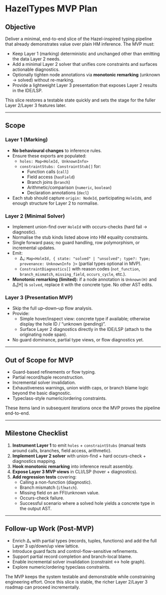 # HazelTypes MVP Plan

## Objective
Deliver a minimal, end-to-end slice of the Hazel-inspired typing pipeline that already demonstrates value over plain HM inference. The MVP must:

- Keep Layer 1 (marking) deterministic and unchanged other than emitting the data Layer 2 needs.
- Add a minimal Layer 2 solver that unifies core constraints and surfaces actionable diagnostics.
- Optionally tighten node annotations via **monotonic remarking** (unknown → solved) without re-marking.
- Provide a lightweight Layer 3 presentation that exposes Layer 2 results in the IDE/LSP.

This slice restores a testable state quickly and sets the stage for the fuller Layer 2/Layer 3 features later.

---

## Scope

### Layer 1 (Marking)
- **No behavioural changes** to inference rules.
- Ensure these exports are populated:
  - `holes: Map<HoleId, UnknownInfo>`
  - `constraintStubs: ConstraintStub[]` for:
    - Function calls (`call`)
    - Field access (`hasField`)
    - Branch joins (`branch`)
    - Arithmetic/comparison (`numeric`, `boolean`)
    - Declaration annotations (`decl`)
- Each stub should capture `origin: NodeId`, participating `HoleId`s, and enough structure for Layer 2 to normalise.

### Layer 2 (Minimal Solver)
- Implement union-find over `HoleId` with occurs-checks (hard fail → diagnostic).
- Normalise the stub kinds listed above into HM equality constraints.
- Single forward pass; no guard handling, row polymorphism, or incremental updates.
- Emit:
  - Δ₁: `Map<HoleId, { state: "solved" | "unsolved"; type?: Type; provenance: UnknownInfo }>` (partial types optional in MVP).
  - `ConstraintDiagnostics[]` with reason codes (`not_function`, `branch_mismatch`, `missing_field`, `occurs_cycle`, etc.).
- **Monotonic remarking (limited):** if a node annotation is `Unknown(H)` and Δ₁[H] is `solved`, replace it with the concrete type. No other AST edits.

### Layer 3 (Presentation MVP)
- Skip the full up–down–up flow analysis.
- Provide:
  - Simple hover/inspect view: concrete type if available; otherwise display the hole ID / “unknown (pending)”.
  - Surface Layer 2 diagnostics directly in the IDE/LSP (attach to the originating node span).
- No guard dominance, partial type views, or flow diagnostics yet.

---

## Out of Scope for MVP
- Guard-based refinements or flow typing.
- Partial record/tuple reconstruction.
- Incremental solver invalidation.
- Exhaustiveness warnings, union width caps, or branch blame logic beyond the basic diagnostic.
- Typeclass-style numeric/ordering constraints.

These items land in subsequent iterations once the MVP proves the pipeline end-to-end.

---

## Milestone Checklist
1. **Instrument Layer 1** to emit `holes` + `constraintStubs` (manual tests around calls, branches, field access, arithmetic).
2. **Implement Layer 2 solver** with union-find + hard occurs-check + diagnostics mapping.
3. **Hook monotonic remarking** into inference result assembly.
4. **Expose Layer 3 MVP views** in CLI/LSP (hover + diagnostics).
5. **Add regression tests** covering:
   - Calling a non-function (diagnostic).
   - Branch mismatch (`if`/`match`).
   - Missing field on an FFI/unknown value.
   - Occurs-check failure.
   - Successful scenario where a solved hole yields a concrete type in the output AST.

---

## Follow-up Work (Post-MVP)
- Enrich Δ₁ with partial types (records, tuples, functions) and add the full Layer 3 up/down/up view lattice.
- Introduce guard facts and control-flow-sensitive refinements.
- Support partial record completion and branch-local blame.
- Enable incremental solver invalidation (constraint ↔ hole graph).
- Explore numeric/ordering typeclass constraints.

The MVP keeps the system testable and demonstrable while constraining engineering effort. Once this slice is stable, the richer Layer 2/Layer 3 roadmap can proceed incrementally.
